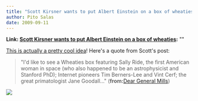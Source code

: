 ```yaml
---
title: "Scott Kirsner wants to put Albert Einstein on a box of wheaties"
author: Pito Salas
date: 2009-09-11
---
```


**Link: [Scott Kirsner wants to put Albert Einstein on a box of wheaties](None):** ""

[This is actually a pretty cool
idea](<http://www.boston.com/business/technology/innoeco/2009/09/dear_general_mills_why_not_put.html>)!
Here's a quote from Scott's post:

> "I'd like to see a Wheaties box featuring Sally Ride, the first American
> woman in space (who also happened to be an astrophysicist and Stanford PhD);
> Internet pioneers Tim Berners-Lee and Vint Cerf; the great primatologist
> Jane Goodall…" (**from:**[Dear General
> Mills](<http://www.boston.com/business/technology/innoeco/2009/09/dear_general_mills_why_not_put.html>))

![](https://i0.wp.com/img.zemanta.com/pixy.gif?w=584)


